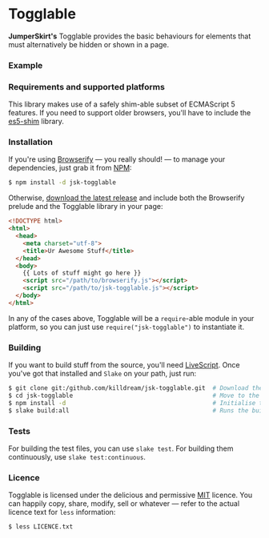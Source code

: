 Togglable
=========

**JumperSkirt's** Togglable provides the basic behaviours for elements that
  must alternatively be hidden or shown in a page.



### Example


### Requirements and supported platforms

This library makes use of a safely shim-able subset of ECMAScript 5
features. If you need to support older browsers, you'll have to include
the [es5-shim][] library.



### Installation

If you're using [Browserify][] — you really should! — to manage your
dependencies, just grab it from [NPM][]:

```bash
$ npm install -d jsk-togglable
```

Otherwise, [download the latest release][] and include both the
Browserify prelude and the Togglable library in your page:

```html
<!DOCTYPE html>
<html>
  <head>
    <meta charset="utf-8">
    <title>Ur Awesome Stuff</title>
  </head>
  <body>
    {{ Lots of stuff might go here }}
    <script src="/path/to/browserify.js"></script>
    <script src="/path/to/jsk-togglable.js"></script>
  </body>
</html>
```

In any of the cases above, Togglable will be a `require`-able module in your
platform, so you can just use `require("jsk-togglable")` to instantiate it.



### Building

If you want to build stuff from the source, you'll need
[LiveScript][]. Once you've got that installed and `Slake` on your path,
just run:

```bash
$ git clone git:/github.com/killdream/jsk-togglable.git  # Download the project
$ cd jsk-togglable                                       # Move to the project folder
$ npm install -d                                         # Initialise the dependencies
$ slake build:all                                        # Runs the build tasks
```


### Tests

For building the test files, you can use `slake test`. For building them
continuously, use `slake test:continuous`.



### Licence

Togglable is licensed under the delicious and permissive [MIT][] licence. You
can happily copy, share, modify, sell or whatever — refer to the actual
licence text for `less` information:

```bash
$ less LICENCE.txt
```

[download the latest release]: https://github.com/downloads/killdream/jsk-togglable/jsk-togglable-0.1.0.tar.gz

[es5-shim]: https://github.com/kriskowal/es5-shim
[Browserify]: https://github.com/substack/node-browserify
[NPM]: http://npmjs.org/
[LiveScript]: https://gkz.github.com/LiveScript
[MIT]: https://raw.github.com/killdream/jsk-togglable/master/LICENCE.txt
